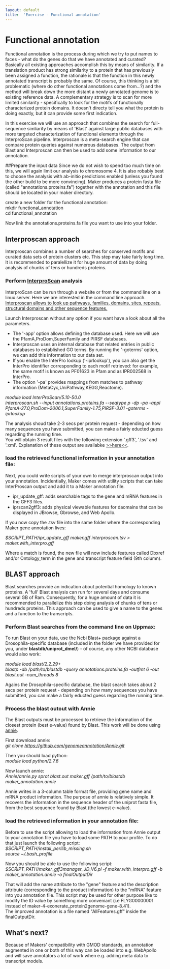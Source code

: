 ```yaml
---
layout: default
title:  'Exercise - Functional annotation'
---
```


# Functional annotation

Functional annotation is the process during which we try to put names to faces - what do the genes do that we have annotated and curated? Basically all existing approaches accomplish this by means of similarity. If a translation product has strong similarity to a protein that has previously been assigned a function, the rationale is that the function in this newly annotated transcript is probably the same. Of course, this thinking is a bit problematic (where do other functional annotations come from...?) and the method will break down the more distant a newly annotated genome is to existing reference data. A complementary strategy is to scan for more limited similarity - specifically to look for the motifs of functionally characterized protein domains. It doesn't directy tell you what the protein is doing exactly, but it can provide some first indication.

In this exercise we will use an approach that combines the search for full-sequence simliarity by means of 'Blast' against large public databases with more targeted characterization of functional elements through the InterproScan pipeline. Interproscan is a meta-search engine that can compare protein queries against numerous databases. The output from Blast and Interproscan can then be used to add some information to our annotation.

##Prepare the input data
Since we do not wish to spend too much time on this, we will again limit our analysis to chromosome 4. It is also robably best to choose the analysis with ab-initio predictions enabled (unless you found the other build to be more convincing). Maker produces a protein fasta file (called "annotations.proteins.fa") together with the annotation and this file should be located in your maker directory.

create a new folder for the functional annotation:  
mkdir functional\_annotation  
cd functional\_annotation

Now link the annotations.proteins.fa file you want to use into your folder.

## Interproscan approach
 Interproscan combines a number of searches for conserved motifs and curated data sets of protein clusters etc. This step may take fairly long time. It is recommended to paralellize it for huge amount of data by doing analysis of chunks of tens or hundreds proteins.

### Perform [InterproScan](https://code.google.com/p/interproscan/wiki/DevDocIntroduction) analysis
InterproScan can be run through a website or from the command line on a linux server. Here we are interested in the command line approach.
<u>Interproscan allows to look up pathways, families, domains, sites, repeats, structural domains and other sequence features.</u>  

Launch Interproscan without any option if you want have a look about all the parameters.

- The '-app' option allows defining the database used. Here we will use the PfamA,ProDom,SuperFamily and PIRSF databases.  
- Interproscan uses an internal database that related entries in public databases to established GO terms. By running the '-goterms' option, we can add this information to our data set.
- If you enable the InterPro lookup ('-iprlookup'), you can also get the InterPro identifier corresponding to each motif retrieved: for example, the same motif is known as PF01623 in Pfam and as IPR002568 in InterPro. 
- The option '-pa' provides mappings from matches to pathway information (MetaCyc,UniPathway,KEGG,Reactome).

*module load InterProScan/5.10-50.0*  
*interproscan.sh --input annotations.proteins.fa --seqtype p -dp -pa -appl PfamA-27.0,ProDom-2006.1,SuperFamily-1.75,PIRSF-3.01 -goterms -iprlookup*

The analysis shoud take 2-3 secs per protein request - depending on how many sequences you have submitted, you can make a fairly educted guess regarding the running time.  
You will obtain 3 result files with the following extension '.gff3', '.tsv' and '.xml'. Explanation of these output are availabke [>>here<<](https://code.google.com/p/interproscan/wiki/OutputFormats).


### load the retrieved functional information in your annotation file:
Next, you could write scripts of your own to merge interproscan output into your annotation. Incidentially, Maker comes with utility scripts that can take InterProscan output and add it to a Maker annotation file.  

- ipr\_update\_gff: adds searchable tags to the gene and mRNA features in the GFF3 files.  
- iprscan2gff3: adds physical viewable features for daomains that can be displayed in JBrowse, Gbrowse, and Web Apollo.

If you now copy the .tsv file into the same folder where the corresponding Maker gene annotation lives:

*$SCRIPT\_PATH/ipr\_update\_gff maker.gff interproscan.tsv &gt; maker.with\_interpro.gff*

Where a match is found, the new file will now include features called Dbxref and/or Ontology_term in the gene and transcript feature field (9th column).


## BLAST approach
Blast searches provide an indication about potential homology to known proteins.
A 'full' Blast analysis can run for several days and consume several GB of Ram. Consequently, for a huge amount of data it is recommended to parallelize this step doing analysis of chunks of tens or hundreds proteins. This approach can be used to give a name to the genes and a function to the transcripts.

### Perform Blast searches from the command line on Uppmax:

To run Blast on your data, use the Ncbi Blast+ package against a Drosophila-specific database (included in the folder we have provided for you, under **blastdb/uniprot_dmel/**) - of course, any other NCBI database would also work:

*module load blast/2.2.29+*  
*blastp -db /path/to/blastdb -query annotations.proteins.fa -outfmt 6 -out blast.out -num_threads 8*

Agains the Drosophila-specific database, the blast search takes about 2 secs per protein request - depending on how many sequences you have submitted, you can make a fairly educted guess regarding the running time.

### Process the blast outout with Annie
The Blast outputs must be processed to retrieve the information of the closest protein (best e-value) found by Blast. This work will be done using [annie](http://genomeannotation.github.io/Annie/).  

First download annie:  
*git clone https://github.com/genomeannotation/Annie.git*  

Then you should load python:  
*module load python/2.7.6*  

Now launch annie:  
*Annie/annie.py sprot blast.out maker.gff /path/to/blastdb maker_annotation.annie*  

Annie writes in a 3-column table format file, providing gene name and mRNA product information. The purpose of annie is relatively simple. It recovers the information in the sequence header of the uniprot fasta file, from the best sequence found by Blast (the lowest e-value).

### load the retrieved information in your annotation file:  

Before to use the script allowing to load the information from Annie output to your annotation file you have to load some PATH to your profile. To do that just launch the following script:  
*$SCRIPT\_PATH/install\_perllib\_missing.sh*  
*source ~/.bash_profile*  

Now you should be able to use the following script:  
*$SCRIPT\_PATH/maker\_gff3manager\_JD\_V6.pl -f maker.with\_interpro.gff -b maker_annotation.annie -o finalOutputDir*  

That will add the name attribute to the "gene" feature and the description attribute (corresponding to the product information) to the "mRNA" feature into you annotation file. This script may be used for other purpose like to modify the ID value by something more conveniant (i.e FLYG00000001 instead of maker-4-exonerate_protein2genome-gene-8.41).  
The improved annotation is a file named "AllFeatures.gff" inside the finalOutputDir.



## What's next?

Because of Makers' compatibility with GMOD standards, an annotation augmented in one or both of this way can be loaded into e.g. WebApollo and will save annotators a lot of work when e.g. adding meta data to transcript models.

